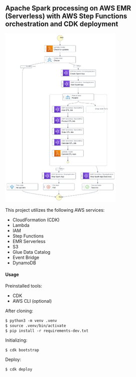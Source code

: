 
## Apache Spark processing on AWS EMR (Serverless) with AWS Step Functions orchestration and CDK deployment

<img src="/data_pipeline_scheme.svg" width=70%>

This project utilizes the following AWS services:

- CloudFormation (CDK)
- Lambda
- IAM
- Step Functions
- EMR Serverless
- S3
- Glue Data Catalog
- Event Bridge
- DynamoDB

#### Usage

Preinstalled tools:
- CDK
- AWS CLI (optional)

After cloning:

```
$ python3 -m venv .venv
$ source .venv/bin/activate
$ pip install -r requirements-dev.txt
```

Initializing: 
```
$ cdk bootstrap
```

Deploy:

```
$ cdk deploy
```
